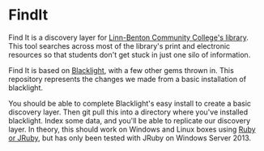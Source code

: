 # FindIt

Find It is a discovery layer for [Linn-Benton Community College's library](http://library.linnbenton.edu/).  This tool searches across most of the library's print and electronic resources so that students don't get stuck in just one silo of information.

Find It is based on [Blacklight](http://projectblacklight.org/), with a few other gems thrown in.  This repository represents the changes we made from a basic installation of blacklight.

You should be able to complete Blacklight's easy install to create a basic discovery layer.  Then git pull this into a directory where you've installed blacklight.  Index some data, and you'll be able to replicate our discovery layer.  In theory, this should work on Windows and Linux boxes using [Ruby or JRuby](https://github.com/sandbergja/discovery_layer/issues/60), but has only been tested with JRuby on Windows Server 2013.
